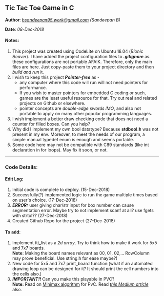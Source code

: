 ## Tic Tac Toe Game in C

**Author**: *bsandeepan95.work@gmail.com (Sandeepan B)*

**Date**: *08-Dec-2018*

#### Notes:

1. This project was created using CodeLite on Ubuntu 18.04 (*Bionic Beaver*). I have added the project configuration files to ***.gitignore*** as these configurations are not portable AFAIK. Therefore, only the main files are here. Just copy-paste them to your project directory and then *build and run* it.
2. I wish to keep this project ***Pointer-free*** as - 
   * any computer where this code will run will not need pointers for performance.
   * If you wish to master pointers for embedded C coding or such, games are the least useful resource for that. Try out real and related projects on Github or elsewhere.
   * pointer concepts are *double-edge swords IMO*, and also not portable to apply on many other popular programming languages.
3. I wish implement a better draw checking code that does not need a counter for filled boxes. Can you help?
4. Why did I implement my own bool datatype? Because **stdbool.h** was not present in my env. Moreover, to meet the needs of our program, a simple manual typedef enum is enough and seems portable.
5. Some code here may not be compatible with C89 standards (like int declaration in for loops). May fix it soon, or not.
----------------------------------------------

### Code Details:

#### Edit Log:

1. Initial code is complete to deploy. (15-Dec-2018)  
2. Successfully(?) implemented logic to run the game multiple times based on user's choice. (17-Dec-2018)  
3. ***ERROR:*** user giving char/str input for box number can cause segmentation error. Maybe try to not implement scanf at all? use fgets with strtol?? (27-Dec-2018)
4. Created Github Repo for the project (27-Dec-2018)

#### To add:

1. Implement ttt_list as a *2d array*. Try to think how to make it work for 5x5 and 7x7 boards.  
**Note:** Making the board names relevant as 00, 01, 02,... RowColumn may prove beneficial. Use string.h for ease maybe?)
2. New code for 5x5 and 7x7 print_board function (what if an automated drawing loop can be designed for it? It should print the cell numbers into the cells also.)
3. ***IMPORTANT!!*** Can you make this playable in PVC?  
    **Note:** Read on [Minimax algorithm][link 1] for PvC. Read [*this Medium article*][link 2] also.


[link 1]: https://en.wikipedia.org/wiki/Minimax
[link 2]: https://medium.freecodecamp.org/how-to-make-your-tic-tac-toe-game-unbeatable-by-using-the-minimax-algorithm-9d690bad4b37
